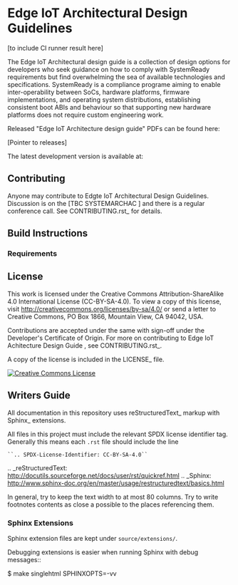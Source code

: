 # Edge IoT Architectural Design Guidelines

[to include CI runner result here]

The Edge IoT Architectural design guide is a collection of design options for developers who seek guidance on how to comply with SystemReady requirements but find overwhelming the sea of available technologies and specifications.
SystemReady is a compliance programe aiming to enable inter-operability between SoCs, hardware platforms, firmware implementations, and operating system distributions, establishing consistent boot ABIs and behaviour so that supporting new hardware platforms does not require custom engineering work.

Released "Edge IoT Architecture design guide" PDFs can be found here:

[Pointer to releases]

The latest development version is available at:


## Contributing
Anyone may contribute to Edgte IoT Architectural Design Guidelines. Discussion is on the
[TBC  SYSTEMARCHAC ] and there is a regular conference call.
See CONTRIBUTING.rst_ for details.

## Build Instructions
### Requirements

## License
This work is licensed under the Creative Commons Attribution-ShareAlike 4.0
International License (CC-BY-SA-4.0). To view a copy of this license, visit
http://creativecommons.org/licenses/by-sa/4.0/ or send a letter to
Creative Commons, PO Box 1866, Mountain View, CA 94042, USA.

Contributions are accepted under the same with sign-off under the Developer's
Certificate of Origin. For more on contributing to Edge IoT Achitecture Design Guide , see CONTRIBUTING.rst_.

A copy of the license is included in the LICENSE_ file.

[![Creative Commons License](https://i.creativecommons.org/l/by-sa/4.0/88x31.png)](http://creativecommons.org/licenses/by-sa/4.0/)
   
[CONTRIBUTING.rst]: ./CONTRIBUTING.rst
[LICENSE]: ./LICENSE

## Writers Guide
All documentation in this repository uses reStructuredText_ markup
with Sphinx_ extensions.

All files in this project must include the relevant SPDX license identifier
tag. Generally this means each ``.rst`` file should include the line

    ``.. SPDX-License-Identifier: CC-BY-SA-4.0``

.. _reStructuredText: http://docutils.sourceforge.net/docs/user/rst/quickref.html
.. _Sphinx: http://www.sphinx-doc.org/en/master/usage/restructuredtext/basics.html

In general, try to keep the text width to at most 80 columns.
Try to write footnotes contents as close a possible to the places referencing
them.

### Sphinx Extensions
Sphinx extension files are kept under ``source/extensions/``.

Debugging extensions is easier when running Sphinx with debug messages::

  $ make singlehtml SPHINXOPTS=-vv

